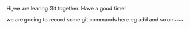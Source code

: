 Hi,we are learing Git together.
Have a good time!


we are gooing to record some git commands here.eg add and so on~~~ 
